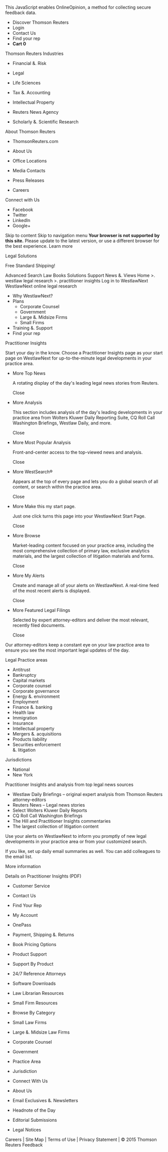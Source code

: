 This JavaScript enables OnlineOpinion, a method for collecting secure feedback data.

*   Discover Thomson Reuters
*   Login
*   Contact Us
*   Find your rep
*   **Cart 0**

Thomson Reuters Industries

*   Financial &. Risk
*   Legal
*   Life Sciences
*   Tax &. Accounting

*   Intellectual Property
*   Reuters News Agency
*   Scholarly &. Scientific Research

About Thomson Reuters

*   ThomsonReuters.com
*   About Us

*   Office Locations
*   Media Contacts
*   Press Releases
*   Careers

Connect with Us

*   Facebook
*   Twitter
*   LinkedIn
*   Google+

Skip to content Skip to navigation menu **Your browser is not supported by this site.** Please update to the latest version, or use a different browser for the best experience. Learn more

Legal Solutions

Free Standard Shipping!

Advanced Search Law Books Solutions Support News &. Views Home >. westlaw legal research >. practitioner insights Log in to WestlawNext WestlawNext online legal research

*   Why WestlawNext?
*   Plans
    *   Corporate Counsel
    *   Government
    *   Large &. Midsize Firms
    *   Small Firms
*   Training &. Support
*   Find your rep

Practitioner Insights

Start your day in the know. Choose a Practitioner Insights page as your start page on WestlawNext for up-to-the-minute legal developments in your practice area.

*   More Top News
    
    A rotating display of the day's leading legal news stories from Reuters.
    
    Close
*   More Analysis
    
    This section includes analysis of the day's leading developments in your practice area from Wolters Kluwer Daily Reporting Suite, CQ Roll Call Washington Briefings, Westlaw Daily, and more.
    
    Close
*   More Most Popular Analysis
    
    Front-and-center access to the top-viewed news and analysis.
    
    Close
*   More WestSearch®
    
    Appears at the top of every page and lets you do a global search of all content, or search within the practice area.
    
    Close
*   More Make this my start page.
    
    Just one click turns this page into your WestlawNext Start Page.
    
    Close
*   More Browse
    
    Market-leading content focused on your practice area, including the most comprehensive collection of primary law, exclusive analytics materials, and the largest collection of litigation materials and forms.
    
    Close
*   More My Alerts
    
    Create and manage all of your alerts on WestlawNext. A real-time feed of the most recent alerts is displayed.
    
    Close
*   More Featured Legal Filings
    
    Selected by expert attorney-editors and deliver the most relevant, recently filed documents.
    
    Close

Our attorney-editors keep a constant eye on your law practice area to ensure you see the most important legal updates of the day.

Legal Practice areas

*   Antitrust
*   Bankruptcy
*   Capital markets
*   Corporate counsel
*   Corporate governance
*   Energy &. environment
*   Employment
*   Finance &. banking
*   Health law
*   Immigration
*   Insurance
*   Intellectual property
*   Mergers &. acquisitions
*   Products liability
*   Securities enforcement  
    &. litigation

Jurisdictions

*   National
*   New York

Practitioner Insights and analysis from top legal news sources

*   Westlaw Daily Briefings – original expert analysis from Thomson Reuters attorney-editors
*   Reuters News – Legal news stories
*   Select Wolters Kluwer Daily Reports
*   CQ Roll Call Washington Briefings
*   The Hill and Practitioner Insights commentaries
*   The largest collection of litigation content

Use your alerts on WestlawNext to inform you promptly of new legal developments in your practice area or from your customized search.

If you like, set up daily email summaries as well. You can add colleagues to the email list.

More information

Details on Practitioner Insights (PDF)

*   Customer Service
*   Contact Us
*   Find Your Rep
*   My Account
*   OnePass
*   Payment, Shipping &. Returns
*   Book Pricing Options

*   Product Support
*   Support By Product
*   24/7 Reference Attorneys
*   Software Downloads
*   Law Librarian Resources
*   Small Firm Resources

*   Browse By Category
*   Small Law Firms
*   Large &. Midsize Law Firms
*   Corporate Counsel
*   Government

*   Practice Area
*   Jurisdiction

*   Connect With Us
*   About Us
*   Email Exclusives &. Newsletters
*   Headnote of the Day
*   Editorial Submissions
*   Legal Notices

Careers | Site Map | Terms of Use | Privacy Statement | © 2015 Thomson Reuters Feedback